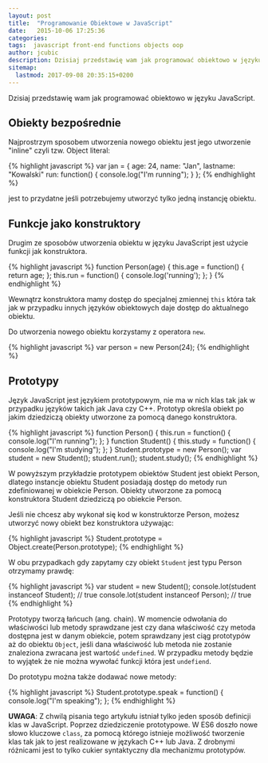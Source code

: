 ```yaml
---
layout: post
title:  "Programowanie Obiektowe w JavaScript"
date:   2015-10-06 17:25:36
categories:
tags:  javascript front-end functions objects oop
author: jcubic
description: Dzisiaj przedstawię wam jak programować obiektowo w języku JavaScript.
sitemap:
  lastmod: 2017-09-08 20:35:15+0200
---
```


Dzisiaj przedstawię wam jak programować obiektowo w języku JavaScript.

<!-- more -->

## Obiekty bezpośrednie

Najprostrzym sposobem utworzenia nowego obiektu jest jego utworzenie "inline" czyli tzw. Object literal:

{% highlight javascript %}
var jan = {
    age: 24,
    name: "Jan",
    lastname: "Kowalski"
    run: function() {
        console.log("I'm running");
    }
};
{% endhighlight %}

jest to przydatne jeśli potrzebujemy utworzyć tylko jedną instancję obiektu.

## Funkcje jako konstruktory

Drugim ze sposobów utworzenia obiektu w języku JavaScript jest użycie funkcji
jak konstruktora.

{% highlight javascript %}
function Person(age) {
    this.age = function() {
        return age;
    };
    this.run = function() {
        console.log('running');
    };
}
{% endhighlight %}

Wewnątrz konstruktora mamy dostęp do specjalnej zmiennej `this` która tak jak
w przypadku innych języków obiektowych daje dostęp do aktualnego obiektu.

Do utworzenia nowego obiektu korzystamy z operatora `new`.

{% highlight javascript %}
var person = new Person(24);
{% endhighlight %}

## Prototypy

Język JavaScript jest językiem prototypowym, nie ma w nich klas tak jak w przypadku
języków takich jak Java czy C++. Prototyp określa obiekt po jakim dziedziczą obiekty
utworzone za pomocą danego konstruktora.

{% highlight javascript %}
function Person() {
    this.run = function() {
        console.log("I'm running");
    };
}
function Student() {
    this.study = function() {
        console.log("I'm studying");
    };
}
Student.prototype = new Person();
var student = new Student();
student.run();
student.study();
{% endhighlight %}

W powyższym przykładzie prototypem obiektów Student jest obiekt Person, dlatego
instancje obiektu Student posiadają dostęp do metody run zdefiniowanej w obiekcie
Person. Obiekty utworzone za pomocą konstruktora Student dziedziczą po obiekcie Person.

Jeśli nie chcesz aby wykonał się kod w konstruktorze Person, możesz utworzyć nowy obiekt bez konstruktora używając:

{% highlight javascript %}
Student.prototype = Object.create(Person.prototype);
{% endhighlight %}


W obu przypadkach gdy zapytamy czy obiekt `Student` jest typu Person otrzymamy prawdę:

{% highlight javascript %}
var student = new Student();
console.lot(student instanceof Student); // true
console.lot(student instanceof Person); // true
{% endhighlight %}

Prototypy tworzą łańcuch (ang. chain). W momencie odwołania do właściwości lub metody
sprawdzane jest czy dana właściwość czy metoda dostępna jest w danym obiekcie, potem
sprawdzany jest ciąg prototypów aż do obiektu `Object`, jeśli dana właściwość lub
metoda nie zostanie znaleziona zwracana jest wartość `undefined`. W przypadku metody
będzie to wyjątek że nie można wywołać funkcji która jest `undefiend`.

Do prototypu można także dodawać nowe metody:

{% highlight javascript %}
Student.prototype.speak = function() {
    console.log("I'm speaking");
};
{% endhighlight %}

**UWAGA**: Z chwilą pisania tego artykułu istniał tylko jeden sposób definicji klas w JavaScript.
Poprzez dziedziczenie prototypowe. W ES6 doszło nowe słowo kluczowe `class`, za pomocą którego istnieje
możliwość tworzenie klas tak jak to jest realizowane w językach C++ lub Java. Z drobnymi różnicami jest to tylko
cukier syntaktyczny dla mechanizmu prototypów.
